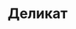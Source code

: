 --- 
title: "Деликат" 
 
town: "Бахчисарай" 
tel: ["+38 066 668 2326"] 
address: "Россия, АР Крым, г. Бахчисарай, пер. Музыкальный, 2" 
mail: "" 
--- 